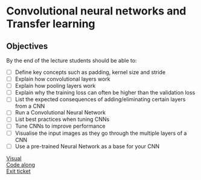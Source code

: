 # Convolutional neural networks and Transfer learning


## Objectives
By the end of the lecture students should be able to:

* [ ] Define key concepts such as padding, kernel size and stride
* [ ] Explain how convolutional layers work
* [ ] Explain how pooling layers work
* [ ] Explain why the training loss can often be higher than the validation loss
* [ ] List the expected consequences of adding/eliminating certain layers from a CNN
* [ ] Run a Convolutional Neural Network
* [ ] List best practices when tuning CNNs
* [ ] Tune CNNs to improve performance
* [ ] Visualise the input images as they go through the multiple layers of a CNN
* [ ] Use a pre-trained Neural Network as a base for your CNN

[Visual](https://cs231n.github.io/convolutional-networks/#conv)<br>
[Code along](https://github.com/learn-co-students/convolutional-neural-networks-dsc/blob/master/CNNs.ipynb)<br>
[Exit ticket](https://forms.gle/Nxq9ShzmNLk5GiJy5)<br>
